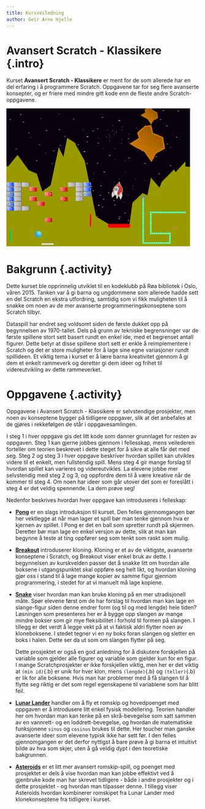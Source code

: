 ```yaml
---
title: Kursveiledning
author: Geir Arne Hjelle
---
```


# Avansert Scratch - Klassikere {.intro}

Kurset __Avansert Scratch - Klassikere__ er ment for de som allerede
har en del erfaring i å programmere Scratch. Oppgavene tar for seg
flere avanserte konsepter, og er friere med mindre gitt kode enn de
fleste andre Scratch-oppgavene.

![](kurs_avansert_scratch_klassikere.png)

# Bakgrunn {.activity}

Dette kurset ble opprinnelig utviklet til en kodeklubb på Røa
bibliotek i Oslo, våren 2015. Tanken var å gi barna og ungdommene som
allerede hadde sett en del Scratch en ekstra utfordring, samtidig som
vi fikk muligheten til å snakke om noen av de mer avanserte
programmeringskonseptene som Scratch tilbyr.

Dataspill har endret seg voldsomt siden de første dukket opp på
begynnelsen av 1970-tallet. Dels på grunn av tekniske begrensninger
var de første spillene stort sett basert rundt en enkel ide, med et
begrenset antall figurer. Dette betyr at disse spillene stort sett er
enkle å reimplementere i Scratch og det er store muligheter for å lage
sine egne variasjoner rundt spillideen. Et viktig tema i kurset er å
lære barna kreativitet gjennom å gi dem et enkelt rammeverk og
deretter gi dem ideer og frihet til videreutvikling av dette
rammeverket.

# Oppgavene {.activity}

Oppgavene i Avansert Scratch - Klassikere er selvstendige prosjekter,
men noen av konseptene bygger på tidligere oppgaver, slik at det
anbefales at de gjøres i rekkefølgen de står i oppgavesamlingen.

I steg 1 i hver oppgave gis det litt kode som danner grunnlaget for
resten av oppgaven. Steg 1 kan gjerne jobbes gjennom i fellesskap,
mens veilederen forteller om teorien beskrevet i dette steget for å
sikre at alle får det med seg. Steg 2 og steg 3 i hver oppgave
beskriver hvordan spillet kan utvikles videre til et enkelt, men
fullstendig spill. Mens steg 4 gir mange forslag til hvordan spillet
kan varieres og videreutvikles. La elevene jobbe mer selvstendig med
steg 2 og 3, og oppfordre dem til å være kreative når de kommer til
steg 4. Om noen har ideer som går utover det som er foreslått i steg 4
er det veldig spennende. La dem prøve seg!

Nedenfor beskrives hvordan hver oppgave kan introduseres i felleskap:

+ [__Pong__](../pong/pong.html) er en slags introduksjon til kurset.
  Den felles gjennomgangen bør her vektlegge at når man lager et spill
  bør man tenke gjennom hva er kjernen av spillet. I Pong er det en
  ball som spretter rundt på skjermen. Deretter bør man lage en enkel
  versjon av dette, slik at man kan begynne å teste at ting oppfører
  seg som tenkt som raskt som mulig.

+ [__Breakout__](../breakout/breakout.html) introduserer
  kloning. Kloning er et av de viktigste, avanserte konseptene i
  Scratch, og Breakout viser enkel bruk av dette. I begynnelsen av
  kurskvelden passer det å snakke litt om hvordan alle boksene i
  utgangspunktet skal oppføre seg helt likt, og hvordan kloning gjør
  oss i stand til å lage mange kopier av samme figur gjennom
  programmering, i stedet for at vi manuelt må lage kopiene.

+ [__Snake__](../snake/snake.html) viser hvordan man kan bruke kloning
  på en mer utradisjonell måte. Spør elevene først om de har forslag
  til hvordan man kan lage en slange-figur siden denne endrer form (og
  til og med lengde) hele tiden? Løsningen som presenteres her er å
  bygge opp slangen av mange mindre bokser som gir mye fleksibilitet i
  forhold til formen på slangen. I tillegg er det verdt å legge vekt
  på at vi faktisk aldri flytter noen av kloneboksene. I stedet tegner
  vi en ny boks foran slangen og sletter en boks i halen. Dette ser da
  ut som om slangen flytter på seg.

  Dette prosjektet er også en god anledning for å diskutere
  forskjellen på variable som gjelder alle figurer og variable som
  gjelder kun for en figur. I mange Scratchprosjekter er ikke
  forskjellen viktig, men her er det viktig at `(min id)`{.b} er unik
  for hver klon, mens `(lengde)`{.b} og `(teller)`{.b} er lik for alle
  boksene. Hvis man har problemer med å få slangen til å flytte seg
  riktig er det som regel egenskapene til variablene som har blitt
  feil.

+ [__Lunar Lander__](../lunar_lander/lunar_lander.html) handler om å
  fly et romskip og hovedpoenget med oppgaven er å introdusere litt
  enkel fysisk modellering. Teorien handler her om hvordan man kan
  tenke på en skrå-bevegelse som satt sammen av en vannrett- og en
  loddrett-bevegelse, og hvordan de matematiske funksjonene `sinus` og
  `cosinus` brukes til dette. Her toucher man ganske avanserte ideer
  som elevene typisk ikke har sett før. I den felles gjennomgangen er
  det derfor nyttigst å bare prøve å gi barna et intuitivt bilde av
  hva som skjer, uten å gå veldig dypt i den teoretiske bakgrunnen.

+ [__Asteroids__](../asteroids/asteroids.html) er et litt mer avansert
  romskip-spill, og poenget med prosjektet er dels å vise hvordan man
  kan jobbe effektivt ved å gjenbruke kode man har skrevet tidligere -
  både i andre prosjekter og i dette prosjektet - og hvordan man
  tilpasser denne. I tillegg viser Asteroids hvordan kombinerer
  romskipet fra Lunar Lander med klonekonseptene fra tidligere i
  kurset.


